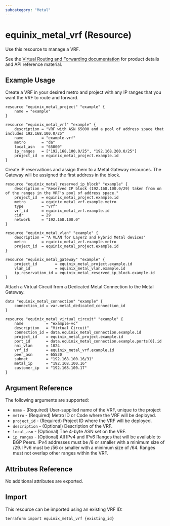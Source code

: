```yaml
---
subcategory: "Metal"
---
```


# equinix_metal_vrf (Resource)

Use this resource to manage a VRF.

See the [Virtual Routing and Forwarding documentation](https://deploy.equinix.com/developers/docs/metal/layer2-networking/vrf/) for product details and API reference material.

## Example Usage

Create a VRF in your desired metro and project with any IP ranges that you want the VRF to route and forward.

```hcl
resource "equinix_metal_project" "example" {
    name = "example"
}

resource "equinix_metal_vrf" "example" {
    description = "VRF with ASN 65000 and a pool of address space that includes 192.168.100.0/25"
    name        = "example-vrf"
    metro       = "da"
    local_asn   = "65000"
    ip_ranges   = ["192.168.100.0/25", "192.168.200.0/25"]
    project_id  = equinix_metal_project.example.id
}
```

Create IP reservations and assign them to a Metal Gateway resources. The Gateway will be assigned the first address in the block.

```hcl
resource "equinix_metal_reserved_ip_block" "example" {
    description = "Reserved IP block (192.168.100.0/29) taken from on of the ranges in the VRF's pool of address space."
    project_id  = equinix_metal_project.example.id
    metro       = equinix_metal_vrf.example.metro
    type        = "vrf"
    vrf_id      = equinix_metal_vrf.example.id
    cidr        = 29
    network     = "192.168.100.0"
}

resource "equinix_metal_vlan" "example" {
    description = "A VLAN for Layer2 and Hybrid Metal devices"
    metro       = equinix_metal_vrf.example.metro
    project_id  = equinix_metal_project.example.id
}

resource "equinix_metal_gateway" "example" {
    project_id        = equinix_metal_project.example.id
    vlan_id           = equinix_metal_vlan.example.id
    ip_reservation_id = equinix_metal_reserved_ip_block.example.id
}
```

Attach a Virtual Circuit from a Dedicated Metal Connection to the Metal Gateway.

```hcl
data "equinix_metal_connection" "example" {
    connection_id = var.metal_dedicated_connection_id
}

resource "equinix_metal_virtual_circuit" "example" {
    name          = "example-vc"
    description   = "Virtual Circuit"
    connection_id = data.equinix_metal_connection.example.id
    project_id    = equinix_metal_project.example.id
    port_id       = data.equinix_metal_connection.example.ports[0].id
    nni_vlan      = 1024
    vrf_id        = equinix_metal_vrf.example.id
    peer_asn      = 65530
    subnet        = "192.168.100.16/31"
    metal_ip      = "192.168.100.16"
    customer_ip   = "192.168.100.17"
}
```

## Argument Reference

The following arguments are supported:

* `name` - (Required) User-supplied name of the VRF, unique to the project
* `metro` - (Required) Metro ID or Code where the VRF will be deployed.
* `project_id` - (Required) Project ID where the VRF will be deployed.
* `description` - (Optional) Description of the VRF.
* `local_asn` - (Optional) The 4-byte ASN set on the VRF.
* `ip_ranges` - (Optional) All IPv4 and IPv6 Ranges that will be available to BGP Peers. IPv4 addresses must be /8 or smaller with a minimum size of /29. IPv6 must be /56 or smaller with a minimum size of /64. Ranges must not overlap other ranges within the VRF.

## Attributes Reference

No additional attributes are exported.

## Import

This resource can be imported using an existing VRF ID:

```sh
terraform import equinix_metal_vrf {existing_id}
```
